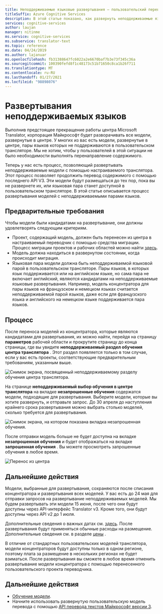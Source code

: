 ```yaml
---
title: Неподдерживаемые языковые развертывания — пользовательский переводчик
titleSuffix: Azure Cognitive Services
description: В этой статье показано, как развернуть неподдерживаемые языковые пары в Azure Cognitive Services настраиваемом трансляторе.
services: cognitive-services
author: laujan
manager: nitinme
ms.service: cognitive-services
ms.subservice: translator-text
ms.topic: reference
ms.date: 04/24/2019
ms.author: lajanuar
ms.openlocfilehash: fb31388647fc6022a2e6670baf7b3e73f345c36a
ms.sourcegitcommit: 100390fefd8f1c48173c51b71650c8ca1b26f711
ms.translationtype: MT
ms.contentlocale: ru-RU
ms.lasthandoff: 01/27/2021
ms.locfileid: "98898076"
---
```

# <a name="unsupported-language-deployments"></a>Развертывания неподдерживаемых языков

<!--Custom Translator provides the highest-quality translations possible using the latest techniques in neural machine learning. While Microsoft intends to make neural training available in all languages, there are some limitations that prevent us from being able to offer neural machine translation in all language pairs.-->  

Выполнив предстоящее прекращение работы центра Microsoft Translator, корпорация Майкрософт будет разворачивать все модели, развернутые в центре. У многих из вас есть модели, развернутые в центре, пары языков которых не поддерживаются в пользовательском трансляторе.  Мы не хотим, чтобы у пользователей в этой ситуации не было необходимости выполнять перенаправление содержимого.

Теперь у нас есть процесс, позволяющий развертывать неподдерживаемые модели с помощью настраиваемого транслятора.  Этот процесс позволяет продолжить перевод содержимого с помощью последнего API V3.  Эти модели будут размещаться до тех пор, пока вы не развернете их, или языковая пара станет доступной в пользовательском трансляторе.  В этой статье описывается процесс развертывания моделей с неподдерживаемыми парами языков.

## <a name="prerequisites"></a>Предварительные требования

Чтобы модели были кандидатами на развертывание, они должны удовлетворять следующим критериям.
* Проект, содержащий модель, должен быть перенесен из центра в настраиваемый переводчик с помощью средства миграции.  Процесс миграции проектов и рабочих областей можно найти [здесь](how-to-migrate.md).
* Модель должна находиться в развернутом состоянии, когда происходит миграция.  
* Языковая пара модели должна быть неподдерживаемой языковой парой в пользовательском трансляторе.  Пары языков, в которых язык поддерживается или на английском языке, но сама пара не включает английский, являются кандидатами на неподдерживаемые языковые развертывания.  Например, модель концентратора для пары языков на французском и немецком языках считается неподдерживаемой парой языков, даже если для французского языка и английского на немецком языке поддерживается пара языков.

## <a name="process"></a>Процесс
После переноса моделей из концентратора, которые являются кандидатами для развертывания, их можно найти, перейдя на страницу **параметров** рабочей области и прокрутите страницу до конца страницы, где вы увидите **неподдерживаемый раздел обучения центра транслятора** .  Этот раздел появляется только в том случае, если у вас есть проекты, соответствующие предварительным требованиям, указанным выше.

![Снимок экрана, посвященный неподдерживаемому разделу обучения центра транслятора.](media/unsupported-language-deployments/unsupported-translator-hub-trainings.jpg)

На странице **неподдерживаемый выбор обучения в центре транслятора** на вкладке **незапрошенные обучения** содержатся модели, подходящие для развертывания.  Выберите модели, которые вы хотите развернуть, и отправьте запрос.   До 30 апреля до наступления крайнего срока развертывания можно выбрать столько моделей, сколько требуется для развертывания.
 
![Снимок экрана, на котором показана вкладка незапрошенная обучения.](media/unsupported-language-deployments/unsupported-translator-hub-trainings-list.jpg)

После отправки модель больше не будет доступна на вкладке **незапрошенная обучения** и будет отображаться на вкладке **запрошенная обучения** .  Вы можете просмотреть запрошенные обучения в любое время.

![Перенос из центра](media/unsupported-language-deployments/request-unsupported-trainings.jpg) 

## <a name="whats-next"></a>Дальнейшие действия

Модели, выбранные для развертывания, сохраняются после списания концентратора и развертывания всех моделей.  У вас есть до 24 мая для отправки запросов на развертывание неподдерживаемых моделей.  Мы будем развертывать эти модели 15 июня, после чего они будут доступны через API-интерфейс Translator v3.  Кроме того, они будут доступны через API v2 до 1 июля.  

Дополнительные сведения о важных датах см. [здесь](https://www.microsoft.com/translator/business/hub/).
После развертывания будут применяться обычные расходы на размещение.  Дополнительные сведения см. в разделе [цены](https://azure.microsoft.com/pricing/details/cognitive-services/translator-text-api/) .  

В отличие от стандартных пользовательских моделей транслятора, модели концентраторов будут доступны только в одном регионе, поэтому плата за размещение в нескольких регионах не будет взиматься.  После развертывания вы сможете в любое время отменить развертывание модели концентратора с помощью перенесенного пользовательского проекта переводчика.

## <a name="next-steps"></a>Дальнейшие действия

- [Обучение модели](how-to-train-model.md).
- Начните использовать развернутую пользовательскую модель перевода с помощью [API перевода текстов Майкрософт версии 3](../reference/v3-0-translate.md?tabs=curl).
